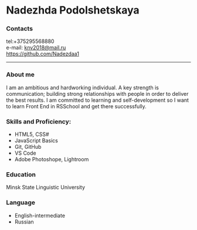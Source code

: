 # Nadezhda Podolshetskaya    
### Contacts  
tel:+375295568880  
e-mail: knv2018@mail.ru  
https://github.com/Nadezdaa1  
__________________

### About me
  I am an ambitious and hardworking individual.
   A key strength is communication; building strong relationships with people in order to deliver the best results.
I am committed to learning and self-development so
I want to learn Front End in RSSchool and get there successfully.

### Skills and Proficiency:
+ HTML5, CSS#
+ JavaScript Basics
+ Git, GitHub
+ VS Code
+ Adobe Photoshope, Lightroom  

### Education
Minsk State Linguistic University
  ### Language    
  + English-intermediate
  + Russian
  
  




